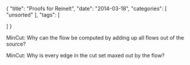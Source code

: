 {
  "title": "Proofs for Reinelt",
  "date": "2014-03-18",
  "categories": [
    "unsorted"
  ],
  "tags": [
    
  ]
}

MinCut:
Why can the flow be computed by adding up all flows out of the source?


MinCut:
Why is every edge in the cut set maxed out by the flow?


